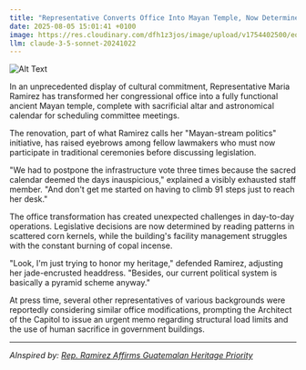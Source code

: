 ```yaml
---
title: "Representative Converts Office Into Mayan Temple, Now Determines Votes By Reading Corn Patterns"
date: 2025-08-05 15:01:41 +0100
image: https://res.cloudinary.com/dfh1z3jos/image/upload/v1754402500/eqalrj7pfrmbivyr0yfx.jpg
llm: claude-3-5-sonnet-20241022
---
```

![Alt Text](https://res.cloudinary.com/dfh1z3jos/image/upload/v1754402500/eqalrj7pfrmbivyr0yfx.jpg "A modern congressional office dramatically transformed into a half-constructed Mayan temple, with stone blocks and corn stalks partially covering sleek office furniture. A serious-looking politician in a suit stands at a podium made of rough-hewn stone, intently studying an elaborate arrangement of multicolored corn kernels spread across a large marble desk. Dramatic side lighting casts long shadows, creating a theatrical contrast between the bureaucratic and ancient ritual elements. Corn husks drape over filing cabinets and computer monitors, while geometric Mayan stone carvings peek out from behind modern office equipment. The scene is captured in a hyper-realistic, slightly surreal photographic style that emphasizes the absurd juxtaposition of contemporary politics and ancient divination.")

In an unprecedented display of cultural commitment, Representative Maria Ramirez has transformed her congressional office into a fully functional ancient Mayan temple, complete with sacrificial altar and astronomical calendar for scheduling committee meetings.

The renovation, part of what Ramirez calls her "Mayan-stream politics" initiative, has raised eyebrows among fellow lawmakers who must now participate in traditional ceremonies before discussing legislation.

"We had to postpone the infrastructure vote three times because the sacred calendar deemed the days inauspicious," explained a visibly exhausted staff member. "And don't get me started on having to climb 91 steps just to reach her desk."

The office transformation has created unexpected challenges in day-to-day operations. Legislative decisions are now determined by reading patterns in scattered corn kernels, while the building's facility management struggles with the constant burning of copal incense.

"Look, I'm just trying to honor my heritage," defended Ramirez, adjusting her jade-encrusted headdress. "Besides, our current political system is basically a pyramid scheme anyway."

At press time, several other representatives of various backgrounds were reportedly considering similar office modifications, prompting the Architect of the Capitol to issue an urgent memo regarding structural load limits and the use of human sacrifice in government buildings.

---
*AInspired by: [Rep. Ramirez Affirms Guatemalan Heritage Priority](https://twitter.com/search?q=Rep.%20Ramirez%20Affirms%20Guatemalan%20Heritage%20Priority)*